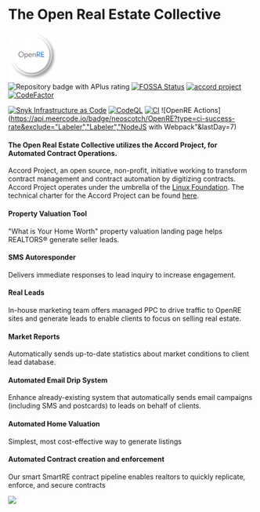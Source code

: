 # The Open Real Estate Collective



<img src="https://github.com/neoscotch/OpenRE/blob/main/Asset1.png" width="20%" /> <br>  <img id="repo-badge" src="https://www.codefactor.io/Content/badges/APlus.svg" alt="Repository badge with APlus rating" data-toggle="modal" data-target="#badgeTexts" analytics-on="click" analytics-category="Repo Header" analytics-event="Badge">
[![FOSSA Status](https://app.fossa.com/api/projects/git%2Bgithub.com%2Fneoscotch%2FOpenRE.svg?type=small)](https://app.fossa.com/projects/git%2Bgithub.com%2Fneoscotch%2FOpenRE?ref=badge_large)
[![accord project](https://img.shields.io/badge/powered%20by-accord%20project-19C6C8.svg)](https://www.accordproject.org/)
[![CodeFactor](https://www.codefactor.io/repository/github/neoscotch/openre/badge)](https://www.codefactor.io/repository/github/neoscotch/openre)

[![Snyk Infrastructure as Code](https://github.com/neoscotch/OpenRE/actions/workflows/snyk-infrastructure-analysis.yml/badge.svg)](https://github.com/neoscotch/OpenRE/actions/workflows/snyk-infrastructure-analysis.yml)
[![CodeQL](https://github.com/neoscotch/OpenRE/actions/workflows/codeql-analysis.yml/badge.svg)](https://github.com/neoscotch/OpenRE/actions/workflows/codeql-analysis.yml)
[![CI](https://github.com/neoscotch/OpenRE/actions/workflows/Codecov.yml/badge.svg)](https://github.com/neoscotch/OpenRE/actions/workflows/Codecov.yml)
![OpenRE Actions](https://api.meercode.io/badge/neoscotch/OpenRE?type=ci-success-rate&exclude="Labeler","Labeler","NodeJS with Webpack"&lastDay=7)

#### The Open Real Estate Collective utilizes the Accord Project, for Automated Contract Operations.

Accord Project, an open source, non-profit, initiative working to transform contract management and contract automation by digitizing contracts. Accord Project operates under the umbrella of the [Linux Foundation][linuxfound]. The technical charter for the Accord Project can be found [here][charter].



#### Property Valuation Tool
"What is Your Home Worth" property valuation landing page helps REALTORS® generate seller leads.

#### SMS Autoresponder
Delivers immediate responses to lead inquiry to increase engagement.

#### Real Leads
In-house marketing team offers managed PPC to drive traffic to OpenRE sites and generate leads to enable clients to focus on selling real estate.

#### Market Reports
Automatically sends up-to-date statistics about market conditions to client lead database.

#### Automated Email Drip System
Enhance already-existing system that automatically sends email campaigns (including SMS and postcards) to leads on behalf of clients.

#### Automated Home Valuation
Simplest, most cost-effective way to generate listings

#### Automated Contract creation and enforcement
Our smart SmartRE contract pipeline enables realtors to quickly replicate, enforce, and secure contracts 





<a href="https://opencollective.com/webpack/donate" target="_blank">
  <img src="https://opencollective.com/webpack/donate/button@2x.png?color=blue" width=300 />
</a>
<!--
### Mission and Values
#### Mission
>We are on a mission to enable communities to be sustainable and fundraise in full transparency without having to create a legal entity to do so. 
>Values 
>Sustainability: We can’t achieve our mission unless we are sustainable doing it. We take a broad definition of sustainability as financial, collective and individual >sustainability.
>Openness: We work in the open, use public slack, our code is public. We strive to be reachable and welcoming.
>Resilience (people come and go) A successful company survives its founders. We try to do things in a way anyone can pick up after and carry on.
>Transparency: Our  is public as well as , our investor's update is regularly published  and our salary tiers are published.




#### Facebook Marketing Tool
Simplifies and accelerates the ad creation process and tracks performance.
A quick & easy solution to creating Facebook ads that drive traffic to high-converting landing pages

[real geeks facebook marketing tool](https://www.realgeeks.com/facebook-marketing-tool/)

#### Facebook Marketing Service
In-house marketing team offers managed Facebook marketing tailored to the client's market to generate leads for their real estate business.

#### Property Valuation Tool
"What is Your Home Worth" property valuation landing page helps REALTORS® generate seller leads.

#### SMS Autoresponder
Delivers immediate responses to lead inquiry to increase engagement.

#### Real Leads
In-house marketing team offers managed PPC to drive traffic to Real Geeks websites and generate leads to enable clients to focus on selling real estate.

#### Market Reports
Automatically sends up-to-date statistics about market conditions to client lead database.

#### Automated Email Drip System
Enhance already-existing system that automatically sends email campaigns (including SMS and postcards) to leads on behalf of our clients.

#### Personalized Mobile App
User-facing mobile app integrates directly with your local board's MLS® system so leads can search properties on your site, and receive push notifications of property updates instantly

#### Automated Home Valuation
Simplest, most cost-effective way to generate listings





## Generate, Track, and Increase Conversions

# OpenRE Features:

- Lead Routing
- Texting
- Lender User
- Live Feed
- Email Autoresponders
- Log Calls & Notes
- SMS Autoresponders
- 3rd Party Lead Integration
- Prioritize Leads' Motivation
- Follow-up Features & Reminders
- Agent Activity
- Advanced Search Filtering
- Social Profiles
- Track Lead Activity
- Lead Activity Triggers
- Lead Capture Notifications
- Lead Source Tracking
- View All Users Activity
- Email Integration and Sync
- Email Autoresponders
- Mobile Optimized
- Importing & Exporting
- SMS Templates
- Email Templates
- Accountability
- Dashboards
- Automated Email Drip
- Email Blasts
- Idle Lead Reassignment
- Workflows
- Real Estate Websites:
- Mobile Optimized
- Built For High Conversion
- Fully Responsive
- Coming Soon Landing Pages
- Clean, Professional Design
- User-friendly CMS
- Fully Editable Pages
- Fast Loading
- Search Engine Friendly (SEO)
- Built-in Blog
- Blazing Fast Search Results
- SSL Support (HTTPS)
- Polygon Map Search
- Agent Landing Pages
- Property Landing Pages
- Market Report Landing Pages
- Robust Front End Design Editor
- IDX Updated - Every 15 Minutes
- Property Valuation Tool
- Property Listings on any Page
- Google Analytics
- Integrated IDX Solution
- Interactive Map Search
- Custom Capture Forms
- Saved Searches
- Market Reports
- Sold Search and Data
- Daily Property Email Alerts
- Indexable IDX MLS® Listings
- Easy-to-save Multiple Search
- Easily Save Favorite Properties
- Easy-to-use Property Search
- Fully integrated IDX not Framed
- High Converting Lead Capture
- Multiple "Call to Actions"

### Marketing Tools and Services:
- Facebook Marketing Tool
- Facebook Marketing Service
- Craigslist Poster
- Google AdWords PPC(Real Leads)
- Automated Email Drip
- Automated Texting
- 
##### 3rd Party Integrations:
- BombBomb
- Trulia
- Infusionsoft
- Top Producer
- Wise Agent
- PieSync
- Realtor.com
- Gmail
- Mojo
- LionDesk
- Altos Research
- Zillow
- Zapier
- MailChimp
- BoldLeads
- Email Sync w/ Multiple Providers




-->

[linuxfound]: https://www.linuxfoundation.org
[charter]: https://github.com/accordproject/governance/blob/master/accord-project-technical-charter.md
